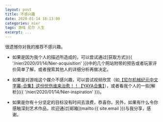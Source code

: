 ```yaml
---
layout: post
title: 不感兴趣
date: 2020-01-14 18:13:00
categories: nier
tags: 游戏 尼尔 人生
excerpt: ...
---
```


很遗憾你对我的推荐不感兴趣。

- 如果是因为我个人的描述所造成的，可以尝试通过[获取方式]({{ '/nier/2020/01/14/Nier-acquisition' }})中的几个网站附带的预告或者玩家评价简单了解，或者搜索其他人的详细分析再做决定。

- 如果是对游戏这个媒介不感兴趣，可以尝试视频欣赏（如[【尼尔机械纪元中文字幕-合集】这份忧伤谁来治愈！！【YAYA合集】](https://www.bilibili.com/video/BV1ax411y7W2?from=search&seid=3070335370305457214)），或者看我个人的一些[解析]({{ '/nier/2020/01/14/Nier-inspiration' }})。

- 如果是你有十分坚定的目标没有时间去浪费，恭喜你。另外，如果有什么令你感触深刻艺术作品，欢迎通过[邮箱](mailto:{{ site.email }})与我分享，感谢。